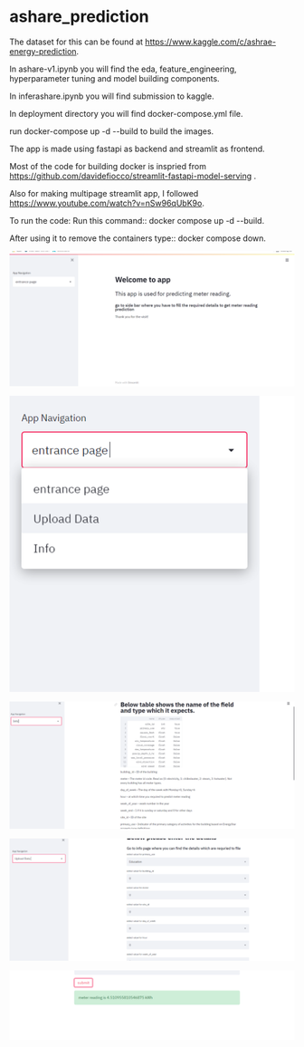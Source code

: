 # ashare_prediction

The dataset for this can be found at https://www.kaggle.com/c/ashrae-energy-prediction.

In ashare-v1.ipynb you will find the eda, feature_engineering, hyperparameter tuning and model building
components.

In inferashare.ipynb you will find submission to kaggle.

In deployment directory you will find docker-compose.yml file.

run docker-compose up -d --build to build the images.

The app is made using fastapi as backend and streamlit as frontend.

Most of the code for building docker is inspried from https://github.com/davidefiocco/streamlit-fastapi-model-serving .

Also for making multipage streamlit app, I followed https://www.youtube.com/watch?v=nSw96qUbK9o.

To run the code: Run this command::  docker compose up -d --build.

After using it to remove the containers type:: docker compose down.


![Alt text](/images/homepage.png?raw=true "The main page of app:")

![Alt text](/images/side_bar.png?raw=true "sidebar")

![Alt text](/images/info_page.png?raw=true "info_page")

![Alt text](/images/upload_page.png?raw=true "uploads_page")

![Alt text](/images/result_shown.png?raw=true "example of result")



